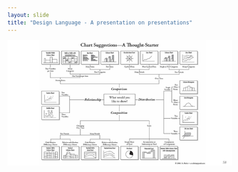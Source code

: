 ```yaml
---
layout: slide
title: "Design Language - A presentation on presentations"
---
```


![slide58](/assets/_images/Slide58.png)

